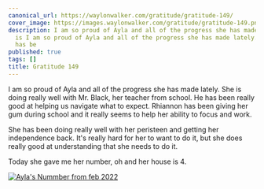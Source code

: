 ```yaml
---
canonical_url: https://waylonwalker.com/gratitude/gratitude-149/
cover_image: https://images.waylonwalker.com/gratitude/gratitude-149.png
description: I am so proud of Ayla and all of the progress she has made lately.  She
  is I am so proud of Ayla and all of the progress she has made lately.  She is She
  has be
published: true
tags: []
title: Gratitude 149
---
```


I am so proud of Ayla and all of the progress she has made lately.  She is doing really well with Mr. Black, her teacher from school.  He has been really good at helping us navigate what to expect.  Rhiannon has been giving her gum during school and it really seems to help her ability to focus and work.

She has been doing really well with her peristeen and getting her independence back.  It's really hard for her to want to do it, but she does really good at understanding that she needs to do it.

Today she gave me her number, oh and her house is 4.

[![Ayla's Nummber from feb 2022](https://images.waylonwalker.com/aylas-number-feb-2022.webp)](https://images.waylonwalker.com/aylas-number-feb-2022-full.webp)